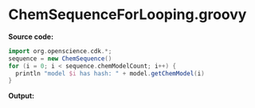 # ChemSequenceForLooping.groovy
**Source code:**
```groovy
import org.openscience.cdk.*;
sequence = new ChemSequence()
for (i = 0; i < sequence.chemModelCount; i++) {
  println "model $i has hash: " + model.getChemModel(i)
}
```
**Output:**
```plain
```
